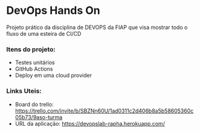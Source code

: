 # DevOps Hands On

Projeto prático da disciplina de DEVOPS da FIAP que visa mostrar todo o fluxo de uma esteira de CI/CD 

### Itens do projeto:

- Testes unitários
- GitHub Actions
- Deploy em uma cloud provider


### Links Uteis:
- Board do trello: https://trello.com/invite/b/SBZNn60U/1ad0311c2d406b8a5b58605360c05b73/9aso-turma
- URL da aplicação: https://devopslab-rapha.herokuapp.com/
